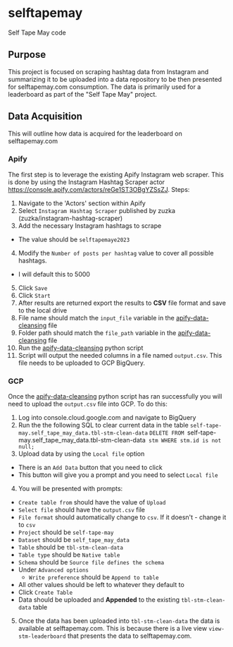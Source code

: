 # selftapemay
Self Tape May code

## Purpose
This project is focused on scraping hashtag data from Instagram and summarizing it to be uploaded into a data repository to be then presented for selftapemay.com consumption.  The data is primarily used for a leaderboard as part of the "Self Tape May" project.

## Data Acquisition
This will outline how data is acquired for the leaderboard on selftapemay.com

### Apify
The first step is to leverage the existing Apify Instagram web scraper.  This is done by using the Instagram Hashtag Scraper actor https://console.apify.com/actors/reGe1ST3OBgYZSsZJ.
Steps:
1) Navigate to the 'Actors' section within Apify
2) Select `Instagram Hashtag Scraper` published by zuzka (zuzka/instagram-hashtag-scraper)
3) Add the necessary Instagram hashtags to scrape
  - The value should be `selftapemaye2023`
4) Modify the `Number of posts per hashtag` value to cover all possible hashtags.
  - I will default this to 5000
5) Click `Save`
6) Click `Start`
7) After results are returned export the results to **CSV** file format and save to the local drive
8) File name should match the `input_file` variable in the [apify-data-cleansing](https://github.com/JHGelpi/selftapemay/blob/main/apify-data-cleansing.py) file
9) Folder path should match the `file_path` variable in the [apify-data-cleansing](https://github.com/JHGelpi/selftapemay/blob/main/apify-data-cleansing.py) file
10) Run the [apify-data-cleansing](https://github.com/JHGelpi/selftapemay/blob/main/apify-data-cleansing.py) python script
11) Script will output the needed columns in a file named `output.csv`.  This file needs to be uploaded to GCP BigQuery.
### GCP
Once the [apify-data-cleansing](https://github.com/JHGelpi/selftapemay/blob/main/apify-data-cleansing.py) python script has ran successfully you will need to upload the `output.csv` file into GCP.  To do this:
1) Log into console.cloud.google.com and navigate to BigQuery
2) Run the the following SQL to clear current data in the table `self-tape-may.self_tape_may_data.tbl-stm-clean-data`
  `DELETE FROM `self-tape-may.self_tape_may_data.tbl-stm-clean-data` stm WHERE stm.id is not null;`
3) Upload data by using the `Local file` option
  - There is an `Add Data` button that you need to click
  - This button will give you a prompt and you need to select `Local file`
4) You will be presented with prompts:
  - `Create table from` should have the value of `Upload`
  - `Select file` should have the `output.csv` file
  - `File format` should automatically change to `csv`.  If it doesn't - change it to `csv`
  - `Project` should be `self-tape-may`
  - `Dataset` should be `self_tape_may_data`
  - `Table` should be `tbl-stm-clean-data`
  - `Table type` should be `Native table`
  - `Schema` should be `Source file defines the schema`
  - Under `Advanced options`
    - `Write preference` should be `Append to table`
  - All other values should be left to whatever they default to
  - Click `Create Table`
  - Data should be uploaded and **Appended** to the existing `tbl-stm-clean-data` table
5) Once the data has been uploaded into `tbl-stm-clean-data` the data is available at selftapemay.com.  This is because there is a live view `view-stm-leaderboard` that presents the data to selftapemay.com.
